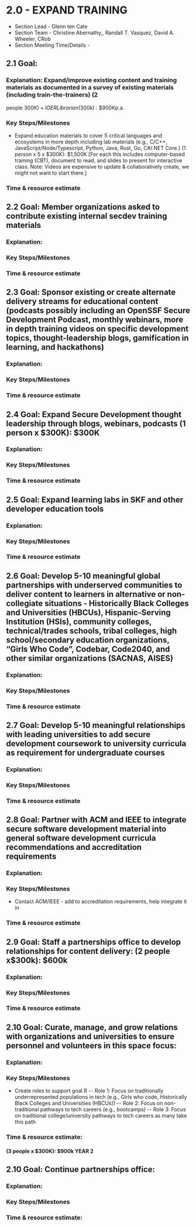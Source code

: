 # 2.0 - EXPAND TRAINING

- Section Lead -  Glenn ten Cate
- Section Team - Christine Abernathy,, Randall T. Vasquez, David A. Wheeler, CRob
- Section Meeting Time/Details - 

## 2.1 Goal:   
###  Explanation:  Expand/improve existing content and training materials as documented in a survey of existing materials (including train-the-trainers) (2
people $300K) + I OER Librarian ($300k) : $900Kp.a.
### Key Steps/Milestones 
- Expand education materials to cover 5 critical languages and ecosystems in more depth including lab materials (e.g., C/C++, JavaScript/Node/Typescript, Python, Java, Rust, Go, C#/.NET Core.) (1 person x 5 x $300K): $1,500K [For each this includes computer-based training (CBT), document to read, and slides to present for interactive class. Note: Videos are expensive to update & collaboratively create, we might not want to start there.]
### Time & resource estimate 

## 2.2 Goal:   Member organizations asked to contribute existing internal secdev training materials
### Explanation:  
### Key Steps/Milestones 
### Time & resource estimate 

## 2.3 Goal:   Sponsor existing or create alternate delivery streams for educational content (podcasts possibly including an OpenSSF Secure Development Podcast, monthly webinars, more in depth training videos on specific development topics, thought-leadership blogs, gamification in learning, and hackathons)
### Explanation:  
### Key Steps/Milestones 
### Time & resource estimate 

## 2.4 Goal:   Expand Secure Development thought leadership through blogs, webinars, podcasts (1 person x $300K): $300K
### Explanation:  
### Key Steps/Milestones 
### Time & resource estimate 

## 2.5 Goal:   Expand learning labs in SKF and other developer education tools
### Explanation:  
### Key Steps/Milestones 
### Time & resource estimate 

## 2.6 Goal:   Develop 5-10 meaningful global partnerships with underserved communities  to deliver content to learners in alternative or non-collegiate situations - Historically Black Colleges and Universities (HBCUs), Hispanic-Serving Institution (HSIs), community colleges, technical/trades schools, tribal colleges, high school/secondary education organizations, “Girls Who Code”, Codebar, Code2040, and other similar organizations (SACNAS, AISES) 
### Explanation:  
### Key Steps/Milestones 
### Time & resource estimate 

## 2.7 Goal:   Develop 5-10 meaningful relationships with leading universities to add secure development coursework to university curricula as requirement for undergraduate courses
### Explanation:  
### Key Steps/Milestones 
### Time & resource estimate 

## 2.8 Goal:   Partner with ACM and IEEE to integrate secure software development material into general software development curricula recommendations and accreditation requirements
### Explanation:  
### Key Steps/Milestones 
- Contact ACM/IEEE - add to accreditation requirements, help integrate it in

### Time & resource estimate 

## 2.9 Goal:  Staff a partnerships office to develop relationships for content delivery: (2 people x$300k): $600k
### Explanation:  
### Key Steps/Milestones 
### Time & resource estimate 

## 2.10 Goal:  Curate, manage, and grow relations with organizations and universities to ensure personnel and volunteers in this space focus:
### Explanation:  
### Key Steps/Milestones 
- Create roles to support goal R
-- Role 1: Focus on traditionally underrepresented populations in tech (e.g., Girls who code, Historically Black Colleges and Universities (HBCUs))
-- Role 2: Focus on non-traditional pathways to tech careers (e.g., bootcamps)
-- Role 3: Focus on traditional college/university pathways to tech careers as many take this path

### Time & resource estimate: 
#### (3 people x $300K): $900k     YEAR 2

## 2.10 Goal:  Continue partnerships office:
### Explanation:  
### Key Steps/Milestones 
### Time & resource estimate:
